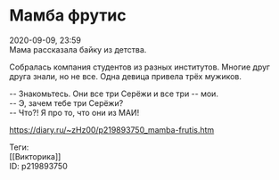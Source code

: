 Мамба фрутис
=============

   
 2020-09-09, 23:59   
  Мама рассказала байку из детства.   
   
 Собралась компания студентов из разных институтов. Многие друг друга знали, но не все. Одна девица привела трёх мужиков.   
   
 -- Знакомьтесь. Они все три Серёжи и все три -- мои.   
 -- Э, зачем тебе три Серёжи?   
 -- Что?! Я про то, что они из МАИ!   
    
 <https://diary.ru/~zHz00/p219893750_mamba-frutis.htm>   
   
 Теги:   
 [[Викторика]]   
 ID: p219893750
